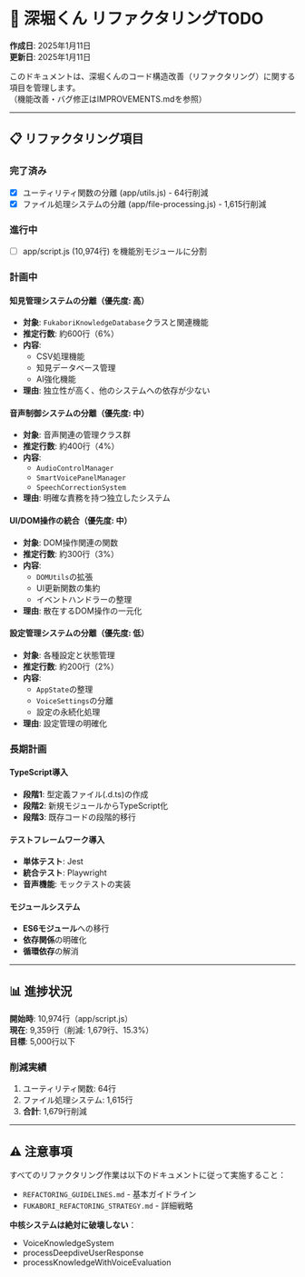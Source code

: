 # 🔧 深堀くん リファクタリングTODO

**作成日**: 2025年1月11日  
**更新日**: 2025年1月11日

このドキュメントは、深堀くんのコード構造改善（リファクタリング）に関する項目を管理します。  
（機能改善・バグ修正はIMPROVEMENTS.mdを参照）

---

## 📋 リファクタリング項目

### **完了済み**
- [x] ユーティリティ関数の分離 (app/utils.js) - 64行削減
- [x] ファイル処理システムの分離 (app/file-processing.js) - 1,615行削減

### **進行中**
- [ ] app/script.js (10,974行) を機能別モジュールに分割

### **計画中**

#### **知見管理システムの分離**（優先度: 高）
- **対象**: `FukaboriKnowledgeDatabase`クラスと関連機能
- **推定行数**: 約600行（6%）
- **内容**: 
  - CSV処理機能
  - 知見データベース管理
  - AI強化機能
- **理由**: 独立性が高く、他のシステムへの依存が少ない

#### **音声制御システムの分離**（優先度: 中）
- **対象**: 音声関連の管理クラス群
- **推定行数**: 約400行（4%）
- **内容**:
  - `AudioControlManager`
  - `SmartVoicePanelManager`
  - `SpeechCorrectionSystem`
- **理由**: 明確な責務を持つ独立したシステム

#### **UI/DOM操作の統合**（優先度: 中）
- **対象**: DOM操作関連の関数
- **推定行数**: 約300行（3%）
- **内容**:
  - `DOMUtils`の拡張
  - UI更新関数の集約
  - イベントハンドラーの整理
- **理由**: 散在するDOM操作の一元化

#### **設定管理システムの分離**（優先度: 低）
- **対象**: 各種設定と状態管理
- **推定行数**: 約200行（2%）
- **内容**:
  - `AppState`の整理
  - `VoiceSettings`の分離
  - 設定の永続化処理
- **理由**: 設定管理の明確化

### **長期計画**

#### **TypeScript導入**
- **段階1**: 型定義ファイル(.d.ts)の作成
- **段階2**: 新規モジュールからTypeScript化
- **段階3**: 既存コードの段階的移行

#### **テストフレームワーク導入**
- **単体テスト**: Jest
- **統合テスト**: Playwright
- **音声機能**: モックテストの実装

#### **モジュールシステム**
- **ES6モジュール**への移行
- **依存関係**の明確化
- **循環依存**の解消

---

## 📊 進捗状況

**開始時**: 10,974行（app/script.js）  
**現在**: 9,359行（削減: 1,679行、15.3%）  
**目標**: 5,000行以下

### **削減実績**
1. ユーティリティ関数: 64行
2. ファイル処理システム: 1,615行
3. **合計**: 1,679行削減

---

## ⚠️ 注意事項

すべてのリファクタリング作業は以下のドキュメントに従って実施すること：
- `REFACTORING_GUIDELINES.md` - 基本ガイドライン
- `FUKABORI_REFACTORING_STRATEGY.md` - 詳細戦略

**中核システムは絶対に破壊しない**：
- VoiceKnowledgeSystem
- processDeepdiveUserResponse
- processKnowledgeWithVoiceEvaluation 